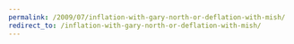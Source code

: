 ```yaml
---
permalink: /2009/07/inflation-with-gary-north-or-deflation-with-mish/
redirect_to: /inflation-with-gary-north-or-deflation-with-mish/
---
```

